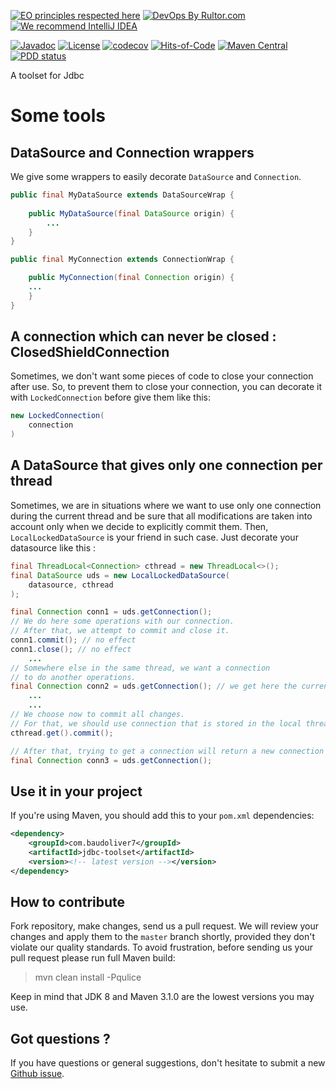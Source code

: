 [![EO principles respected here](https://www.elegantobjects.org/badge.svg)](https://www.elegantobjects.org)
[![DevOps By Rultor.com](http://www.rultor.com/b/baudoliver7/jdbc-toolset)](http://www.rultor.com/p/baudoliver7/jdbc-toolset)
[![We recommend IntelliJ IDEA](https://www.elegantobjects.org/intellij-idea.svg)](https://www.jetbrains.com/idea/)

[![Javadoc](http://www.javadoc.io/badge/com.baudoliver7/jdbc-toolset.svg)](http://www.javadoc.io/doc/com.baudoliver7/jdbc-toolset)
[![License](https://img.shields.io/badge/License-Surati-important.svg)](https://github.com/baudoliver7/jdbc-toolset/blob/master/LICENSE.txt)
[![codecov](https://codecov.io/gh/baudoliver7/jdbc-toolset/branch/master/graph/badge.svg)](https://codecov.io/gh/baudoliver7/jdbc-toolset)
[![Hits-of-Code](https://hitsofcode.com/github/baudoliver7/jdbc-toolset)](https://hitsofcode.com/view/github/baudoliver7/jdbc-toolset)
[![Maven Central](https://img.shields.io/maven-central/v/com.baudoliver7/jdbc-toolset.svg)](https://maven-badges.herokuapp.com/maven-central/com.baudoliver7/jdbc-toolset)
[![PDD status](http://www.0pdd.com/svg?name=baudoliver7/jdbc-toolset)](http://www.0pdd.com/p?name=baudoliver7/jdbc-toolset)

A toolset for Jdbc

# Some tools
## DataSource and Connection wrappers
We give some wrappers to easily decorate `DataSource` and `Connection`.

```java
public final MyDataSource extends DataSourceWrap {
    
    public MyDataSource(final DataSource origin) {
        ...
    }
}

public final MyConnection extends ConnectionWrap {

    public MyConnection(final Connection origin) {
    ...
    }
}
``` 
## A connection which can never be closed : ClosedShieldConnection
Sometimes, we don't want some pieces of code to close your connection after use. So, to prevent
them to close your connection, you can decorate it with `LockedConnection` before give them
like this:

```java
new LockedConnection(
    connection
)
```
## A DataSource that gives only one connection per thread
Sometimes, we are in situations where we want to use only one connection during the current thread
and be sure that all modifications are taken into account only when we decide to explicitly commit
them. Then, `LocalLockedDataSource` is your friend in such case. Just decorate your datasource like
this :

```java
final ThreadLocal<Connection> cthread = new ThreadLocal<>();
final DataSource uds = new LocalLockedDataSource(
    datasource, cthread
);

final Connection conn1 = uds.getConnection();
// We do here some operations with our connection.
// After that, we attempt to commit and close it.
conn1.commit(); // no effect
conn1.close(); // no effect
    ...
// Somewhere else in the same thread, we want a connection
// to do another operations.
final Connection conn2 = uds.getConnection(); // we get here the current connection
    ...
    ...
// We choose now to commit all changes.
// For that, we should use connection that is stored in the local thread `cthread`.
cthread.get().commit();

// After that, trying to get a connection will return a new connection for the current thread.
final Connection conn3 = uds.getConnection();
```

## Use it in your project
If you're using Maven, you should add this to your <code>pom.xml</code> dependencies:

```xml
<dependency>
    <groupId>com.baudoliver7</groupId>
    <artifactId>jdbc-toolset</artifactId>
    <version><!-- latest version --></version>
</dependency>
``` 

## How to contribute
Fork repository, make changes, send us a pull request. We will review
your changes and apply them to the `master` branch shortly, provided
they don't violate our quality standards. To avoid frustration, before
sending us your pull request please run full Maven build:

> mvn clean install -Pqulice

Keep in mind that JDK 8 and Maven 3.1.0 are the lowest versions you may use.

## Got questions ?

If you have questions or general suggestions, don't hesitate to submit
a new [Github issue](https://github.com/baudoliver7/jdbc-toolset/issues/new).